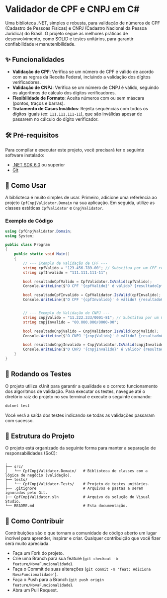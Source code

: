 # Validador de CPF e CNPJ em C#

Uma biblioteca .NET, simples e robusta, para validação de números de CPF (Cadastro de Pessoas Físicas) e CNPJ (Cadastro Nacional da Pessoa Jurídica) do Brasil. O projeto segue as melhores práticas de desenvolvimento, como SOLID e testes unitários, para garantir confiabilidade и manutenibilidade.

## ✨ Funcionalidades

- **Validação de CPF**: Verifica se um número de CPF é válido de acordo com as regras da Receita Federal, incluindo a validação dos dígitos verificadores.
- **Validação de CNPJ**: Verifica se um número de CNPJ é válido, seguindo os algoritmos de cálculo dos dígitos verificadores.
- **Flexibilidade de Formato**: Aceita números com ou sem máscara (pontos, traços e barras).
- **Tratamento de Casos Inválidos**: Rejeita sequências com todos os dígitos iguais (ex: `111.111.111-11`), que são inválidas apesar de passarem no cálculo do dígito verificador.

## 🛠️ Pré-requisitos

Para compilar e executar este projeto, você precisará ter o seguinte software instalado:

- [.NET SDK 6.0](https://dotnet.microsoft.com/download/dotnet/6.0) ou superior
- [Git](https://git-scm.com/)

## 🚀 Como Usar

A biblioteca é muito simples de usar. Primeiro, adicione uma referência ao projeto `CpfCnpjValidator.Domain` na sua aplicação. Em seguida, utilize as classes estáticas `CpfValidator` e `CnpjValidator`.

### Exemplo de Código

```csharp
using CpfCnpjValidator.Domain;
using System;

public class Program
{
    public static void Main()
    {
        // --- Exemplo de Validação de CPF ---
        string cpfValido = "123.456.789-00"; // Substitua por um CPF real para teste
        string cpfInvalido = "111.111.111-11";

        bool resultadoCpfValido = CpfValidator.IsValid(cpfValido);
        Console.WriteLine($"O CPF '{cpfValido}' é válido? {resultadoCpfValido}"); // Saída: True (se o CPF for válido)

        bool resultadoCpfInvalido = CpfValidator.IsValid(cpfInvalido);
        Console.WriteLine($"O CPF '{cpfInvalido}' é válido? {resultadoCpfInvalido}"); // Saída: False


        // --- Exemplo de Validação de CNPJ ---
        string cnpjValido = "11.222.333/0001-81"; // Substitua por um CNPJ real para teste
        string cnpjInvalido = "00.000.000/0000-00";

        bool resultadoCnpjValido = CnpjValidator.IsValid(cnpjValido);
        Console.WriteLine($"O CNPJ '{cnpjValido}' é válido? {resultadoCnpjValido}"); // Saída: True (se o CNPJ for válido)

        bool resultadoCnpjInvalido = CnpjValidator.IsValid(cnpjInvalido);
        Console.WriteLine($"O CNPJ '{cnpjInvalido}' é válido? {resultadoCnpjInvalido}"); // Saída: False
    }
}
````

## 🧪 Rodando os Testes

O projeto utiliza xUnit para garantir a qualidade e o correto funcionamento dos algoritmos de validação. Para executar os testes, navegue até o diretório raiz do projeto no seu terminal e execute o seguinte comando:

```bash
dotnet test
```

Você verá a saída dos testes indicando se todas as validações passaram com sucesso.

## 📁 Estrutura do Projeto

O projeto está organizado da seguinte forma para manter a separação de responsabilidades (SoC):

```
.
├── src/
│   └── CpfCnpjValidator.Domain/   # Biblioteca de classes com a lógica de negócio (validação).
├── tests/
│   └── CpfCnpjValidator.Tests/    # Projeto de testes unitários.
├── .gitignore                     # Arquivos e pastas a serem ignorados pelo Git.
├── CpfCnpjValidator.sln           # Arquivo da solução do Visual Studio.
└── README.md                      # Esta documentação.
```

## 🤝 Como Contribuir

Contribuições são o que tornam a comunidade de código aberto um lugar incrível para aprender, inspirar e criar. Qualquer contribuição que você fizer será muito apreciada.

- Faça um Fork do projeto.
- Crie uma Branch para sua feature (`git checkout -b feature/NovaFuncionalidade`).
- Faça o Commit de suas alterações (`git commit -m 'feat: Adiciona NovaFuncionalidade'`).
- Faça o Push para a Branch (`git push origin feature/NovaFuncionalidade`).
- Abra um Pull Request.
